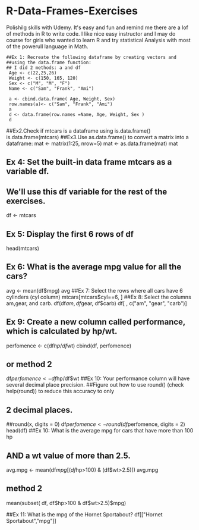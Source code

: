 #   R-Data-Frames-Exercises
   Polishilg skills with Udemy. It's easy and fun and remind me there are a lof of methods in R to write code. 
   I like nice easy instructor and I may do course for girls who wanted to learn R  and try statistical 
   Analysis with most of the powerull language in Math.
    
    ##Ex 1: Recreate the following dataframe by creating vectors and 
    ##using the data.frame function:
    ## I did 2 methods: a and df
     Age <- c(22,25,26)
     Weight <- c(150, 165, 120)
     Sex <- c("M", "M", "F")
     Name <- c("Sam", "Frank", "Ami")

     a <- cbind.data.frame( Age, Weight, Sex)
     row.names(a)<- c("Sam", "Frank", "Ami")
     a
     d <- data.frame(row.names =Name, Age, Weight, Sex )
     d
##Ex2.Check if mtcars is a dataframe using is.data.frame()
is.data.frame(mtcars)
##Ex3.Use as.data.frame() to convert a matrix into a dataframe:
mat <- matrix(1:25, nrow=5)
mat <- as.data.frame(mat)
mat
## Ex 4: Set the built-in data frame mtcars as a variable df. 
## We'll use this df variable for the rest of the exercises.
df <- mtcars
## Ex 5: Display the first 6 rows of df
head(mtcars)
## Ex 6: What is the average mpg value for all the cars?
avg <- mean(df$mpg)
avg
##Ex 7: Select the rows where all cars have 6 cylinders (cyl column)
mtcars[mtcars$cyl==6, ]
##Ex 8: Select the columns am,gear, and carb.
df(df$am, df$gear, df$carb)
df[ , c("am", "gear", "carb")]
## Ex 9: Create a new column called performance, which is calculated by hp/wt.
perfomence <- c(df$hp/df$wt)
cbind(df, perfomence) 
## or method 2 
df$perfomence <- df$hp/df$wt
##Ex 10: Your performance column will have several decimal place precision.
##Figure out how to use round() (check help(round)) to reduce this accuracy to only 
## 2 decimal places.

##round(x, digits = 0)
df$perfomence <- round(df$perfomence, digits = 2)
head(df)
##Ex 10: What is the average mpg for cars that have more than 100 hp 
## AND a wt value of more than 2.5.

avg.mpg <- mean(df$mpg[ (df$hp>100) & (df$wt>2.5)])
avg.mpg
## method 2
mean(subset( df, df$hp>100 & df$wt>2.5)$mpg)

##Ex 11: What is the mpg of the Hornet Sportabout?
df[["Hornet Sportabout","mpg"]] 

